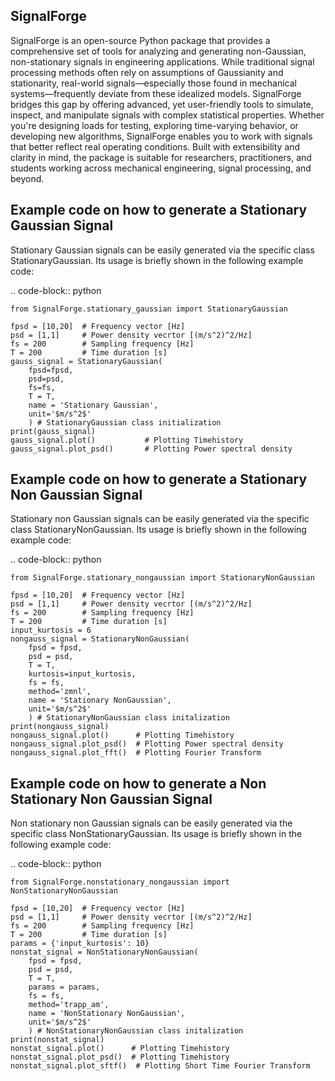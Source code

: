 SignalForge
-----------

SignalForge is an open-source Python package that provides a comprehensive set of tools for analyzing and generating non-Gaussian, non-stationary signals in engineering applications. While traditional signal processing methods often rely on assumptions of Gaussianity and stationarity, real-world signals—especially those found in mechanical systems—frequently deviate from these idealized models. SignalForge bridges this gap by offering advanced, yet user-friendly tools to simulate, inspect, and manipulate signals with complex statistical properties. Whether you're designing loads for testing, exploring time-varying behavior, or developing new algorithms, SignalForge enables you to work with signals that better reflect real operating conditions. Built with extensibility and clarity in mind, the package is suitable for researchers, practitioners, and students working across mechanical engineering, signal processing, and beyond.

Example code on how to generate a Stationary Gaussian Signal
------------------------------------------------------------

Stationary Gaussian signals can be easily generated via the specific class StationaryGaussian. Its usage is briefly shown in the following example code:

.. code-block:: python

    from SignalForge.stationary_gaussian import StationaryGaussian

    fpsd = [10,20]  # Frequency vector [Hz]
    psd = [1,1]     # Power density vecrtor [(m/s^2)^2/Hz]
    fs = 200        # Sampling frequency [Hz]
    T = 200         # Time duration [s]
    gauss_signal = StationaryGaussian(
        fpsd=fpsd, 
        psd=psd, 
        fs=fs, 
        T = T, 
        name = 'Stationary Gaussian', 
        unit='$m/s^2$'
        ) # StationaryGaussian class initialization
    print(gauss_signal)
    gauss_signal.plot()           # Plotting Timehistory
    gauss_signal.plot_psd()       # Plotting Power spectral density 

Example code on how to generate a Stationary Non Gaussian Signal
------------------------------------------------------------

Stationary non Gaussian signals can be easily generated via the specific class StationaryNonGaussian. Its usage is briefly shown in the following example code:

.. code-block:: python

    from SignalForge.stationary_nongaussian import StationaryNonGaussian

    fpsd = [10,20]  # Frequency vector [Hz]
    psd = [1,1]     # Power density vecrtor [(m/s^2)^2/Hz]
    fs = 200        # Sampling frequency [Hz]
    T = 200         # Time duration [s]
    input_kurtosis = 6
    nongauss_signal = StationaryNonGaussian(
        fpsd = fpsd, 
        psd = psd,
        T = T, 
        kurtosis=input_kurtosis,
        fs = fs, 
        method='zmnl', 
        name = 'Stationary NonGaussian', 
        unit='$m/s^2$'
        ) # StationaryNonGaussian class initalization
    print(nongauss_signal)
    nongauss_signal.plot()      # Plotting Timehistory
    nongauss_signal.plot_psd()  # Plotting Power spectral density 
    nongauss_signal.plot_fft()  # Plotting Fourier Transform


Example code on how to generate a Non Stationary Non Gaussian Signal
------------------------------------------------------------

Non stationary non Gaussian signals can be easily generated via the specific class NonStationaryGaussian. Its usage is briefly shown in the following example code:

.. code-block:: python

    from SignalForge.nonstationary_nongaussian import NonStationaryNonGaussian

    fpsd = [10,20]  # Frequency vector [Hz]
    psd = [1,1]     # Power density vecrtor [(m/s^2)^2/Hz]
    fs = 200        # Sampling frequency [Hz]
    T = 200         # Time duration [s]
    params = {'input_kurtosis': 10}
    nonstat_signal = NonStationaryNonGaussian(
        fpsd = fpsd, 
        psd = psd, 
        T = T,
        params = params,
        fs = fs, 
        method='trapp_am', 
        name = 'NonStationary NonGaussian', 
        unit='$m/s^2$'
        ) # NonStationaryNonGaussian class initalization
    print(nonstat_signal)
    nonstat_signal.plot()      # Plotting Timehistory
    nonstat_signal.plot_psd()  # Plotting Timehistory
    nonstat_signal.plot_sftf()  # Plotting Short Time Fourier Transform